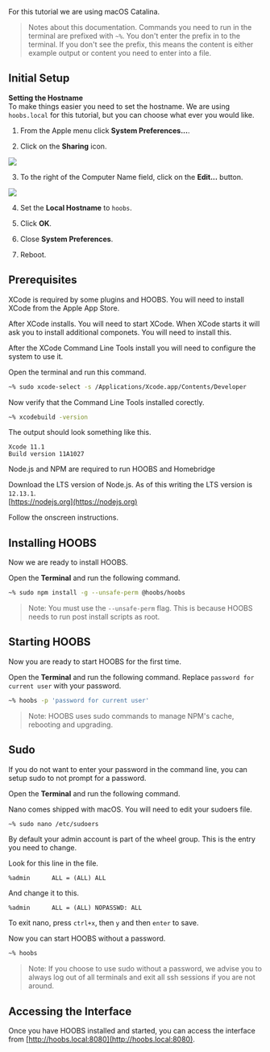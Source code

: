 For this tutorial we are using macOS Catalina.

> Notes about this documentation. Commands you need to run in the terminal are prefixed with `~%`. You don't enter the prefix in to the terminal. If you don't see the prefix, this means the content is either example output or content you need to enter into a file.

## Initial Setup

**Setting the Hostname**  
To make things easier you need to set the hostname. We are using `hoobs.local` for this tutorial, but you can choose what ever you would like.

1. From the Apple menu click **System Preferences...**.

2. Click on the **Sharing** icon.

![](https://raw.githubusercontent.com/hoobs-org/HOOBS/master/docs/mac-install/sharing-settings.png)

3. To the right of the Computer Name field, click on the **Edit...** button.

![](https://raw.githubusercontent.com/hoobs-org/HOOBS/master/docs/mac-install/hostname.png)

4. Set the **Local Hostname** to `hoobs`.

5. Click **OK**.

6. Close **System Preferences**.

7. Reboot.

## Prerequisites
XCode is required by some plugins and HOOBS. You will need to install XCode from the Apple App Store.

After XCode installs. You will need to start XCode. When XCode starts it will ask you to install additional componets. You will need to install this.

After the XCode Command Line Tools install you will need to configure the system to use it.

Open the terminal and run this command.

```bash
~% sudo xcode-select -s /Applications/Xcode.app/Contents/Developer
```

Now verify that the Command Line Tools installed corectly.

```bash
~% xcodebuild -version
```

The output should look something like this.

```
Xcode 11.1
Build version 11A1027
```

Node.js and NPM are required to run HOOBS and Homebridge

Download the LTS version of Node.js. As of this writing the LTS version is `12.13.1`.  
[https://nodejs.org](https://nodejs.org)

Follow the onscreen instructions.

## Installing HOOBS
Now we are ready to install HOOBS.

Open the **Terminal** and run the following command.

```bash
~% sudo npm install -g --unsafe-perm @hoobs/hoobs
```

> Note: You must use the `--unsafe-perm` flag. This is because HOOBS needs to run post install scripts as root.

## Starting HOOBS
Now you are ready to start HOOBS for the first time.

Open the **Terminal** and run the following command. Replace `password for current user` with your password.

```bash
~% hoobs -p 'password for current user'
```

> Note: HOOBS uses sudo commands to manage NPM's cache, rebooting and upgrading.

## Sudo
If you do not want to enter your password in the command line, you can setup sudo to not prompt for a password.

Open the **Terminal** and run the following command.

Nano comes shipped with macOS. You will need to edit your sudoers file.

```bash
~% sudo nano /etc/sudoers
```

By default your admin account is part of the wheel group. This is the entry you need to change.

Look for this line in the file.

`
%admin		ALL = (ALL) ALL
`

And change it to this.

`
%admin		ALL = (ALL) NOPASSWD: ALL
`

To exit nano, press `ctrl+x`, then `y` and then `enter` to save.

Now you can start HOOBS without a password.

```bash
~% hoobs
```

> Note: If you choose to use sudo without a password, we advise you to always log out of all terminals and exit all ssh sessions if you are not around.

## Accessing the Interface
Once you have HOOBS installed and started, you can access the interface from [http://hoobs.local:8080](http://hoobs.local:8080).
